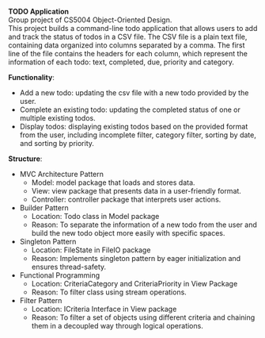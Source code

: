 ﻿**TODO Application** <br />
Group project of CS5004 Object-Oriented Design.  
This project builds a command-line todo application that allows users to add and track the status of todos in a CSV file. The CSV file is a plain text file, containing data organized into columns separated by a comma. The first line of the file contains the headers for each column, which represent the information of each todo: text, completed, due, priority and category. 


**Functionality**:
* Add a new todo: updating the csv file with a new todo provided by the user.
* Complete an existing todo: updating the completed status of one or multiple existing todos.
* Display todos: displaying existing todos based on the provided format from the user, including incomplete filter, category filter, sorting by date, and sorting by priority.


**Structure**:
* MVC Architecture Pattern
   * Model:  model package that loads and stores data.
   * View:  view package that presents data in a user-friendly format.
   * Controller:  controller package that interprets user actions.
* Builder Pattern
   * Location: Todo class in Model package
   * Reason: To separate the information of a new todo from the user and build the new todo object more easily with specific spaces.
* Singleton Pattern
   * Location: FileState in FileIO package
   * Reason: Implements singleton pattern by eager initialization and ensures thread-safety.
* Functional Programming
   * Location: CriteriaCategory and CriteriaPriority in View Package
   * Reason: To filter class using stream operations.
* Filter Pattern
   * Location:  ICriteria Interface in View package
   * Reason:  To filter a set of objects using different criteria and chaining them in a decoupled way through logical operations.
